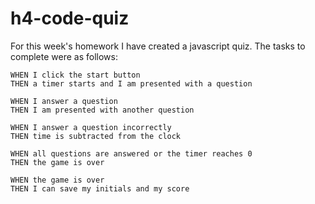 # h4-code-quiz

For this week's homework I have created a javascript quiz. The tasks to complete were as follows:

    WHEN I click the start button
    THEN a timer starts and I am presented with a question

    WHEN I answer a question
    THEN I am presented with another question

    WHEN I answer a question incorrectly
    THEN time is subtracted from the clock

    WHEN all questions are answered or the timer reaches 0
    THEN the game is over

    WHEN the game is over
    THEN I can save my initials and my score

```

```
